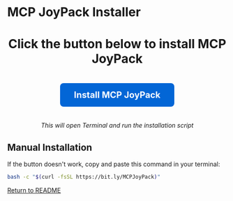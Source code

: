 # MCP JoyPack Installer

<div align="center">
  <h1>Click the button below to install MCP JoyPack</h1>
  <a href="x-terminal://bash%20-c%20%22%24%28curl%20-fsSL%20https%3A%2F%2Fbit.ly%2FMCPJoyPack%29%22" style="display: inline-block; background-color: #0366d6; color: white; font-weight: bold; padding: 15px 32px; text-align: center; text-decoration: none; font-size: 20px; margin: 20px; border-radius: 8px;">
    Install MCP JoyPack
  </a>
  <p><i>This will open Terminal and run the installation script</i></p>
</div>

## Manual Installation

If the button doesn't work, copy and paste this command in your terminal:

```bash
bash -c "$(curl -fsSL https://bit.ly/MCPJoyPack)"
```

[Return to README](README.md)
